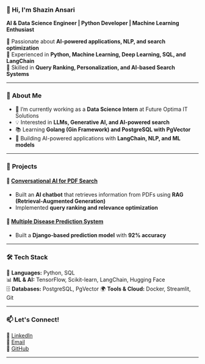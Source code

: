### 👋 Hi, I'm Shazin Ansari  

**AI & Data Science Engineer | Python Developer | Machine Learning Enthusiast**  

🔹 Passionate about **AI-powered applications, NLP, and search optimization**  
🔹 Experienced in **Python, Machine Learning, Deep Learning, SQL, and LangChain**  
🔹 Skilled in **Query Ranking, Personalization, and AI-based Search Systems**  

---

### 📌 **About Me**
- 🔭 I’m currently working as a **Data Science Intern** at Future Optima IT Solutions  
- 💡 Interested in **LLMs, Generative AI, and AI-powered search**  
- 📚 Learning **Golang (Gin Framework) and PostgreSQL with PgVector**  
- 🎯 Building AI-powered applications with **LangChain, NLP, and ML models**  

---

### 🚀 **Projects**
#### 🔹 [Conversational AI for PDF Search](https://github.com/shazinansari/pdf-ai-chatbot)  
- Built an **AI chatbot** that retrieves information from PDFs using **RAG (Retrieval-Augmented Generation)**  
- Implemented **query ranking and relevance optimization**  

#### 🔹 [Multiple Disease Prediction System](https://github.com/shazin21/Multiple-Disease-Prediction)  
- Built a **Django-based prediction model** with **92% accuracy**  

---

### 🛠 **Tech Stack**
🚀 **Languages:** Python, SQL  
📊 **ML & AI:** TensorFlow, Scikit-learn, LangChain, Hugging Face  
🗄 **Databases:** PostgreSQL, PgVector
🌍 **Tools & Cloud:** Docker, Streamlit, Git

---

### 📫 **Let's Connect!**
💼 [LinkedIn](https://linkedin.com/in/shazinansari)  
📧 [Email](mailto:shazinansari1@gmail.com)  
🔗 [GitHub](https://github.com/shazin21)  

---


